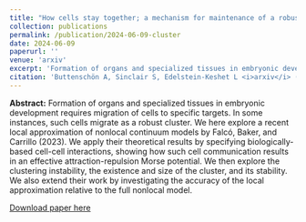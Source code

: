 ```yaml
---
title: "How cells stay together; a mechanism for maintenance of a robust cluster explored by local and nonlocal continuum models"
collection: publications
permalink: /publication/2024-06-09-cluster
date: 2024-06-09
paperurl: ''
venue: 'arxiv'
excerpt: 'Formation of organs and specialized tissues in embryonic development requires migration of cells to specific targets. In some instances, such cells migrate as a robust cluster. We here explore a recent local approximation of nonlocal continuum models by Falcó, Baker, and Carrillo (2023). We apply their theoretical results by specifying biologically-based cell-cell interactions, showing how such cell communication results in an effective attraction-repulsion Morse potential. We then explore the clustering instability, the existence and size of the cluster, and its stability. We also extend their work by investigating the accuracy of the local approximation relative to the full nonlocal model.'
citation: 'Buttenschön A, Sinclair S, Edelstein-Keshet L <i>arxiv</i> (2024)'
---
```


**Abstract:** Formation of organs and specialized tissues in embryonic development requires migration of cells to specific targets. In some instances, such cells migrate as a robust cluster. We here explore a recent local approximation of nonlocal continuum models by Falcó, Baker, and Carrillo (2023). We apply their theoretical results by specifying biologically-based cell-cell interactions, showing how such cell communication results in an effective attraction-repulsion Morse potential. We then explore the clustering instability, the existence and size of the cluster, and its stability. We also extend their work by investigating the accuracy of the local approximation relative to the full nonlocal model.

[Download paper here](https://arxiv.org/abs/2406.02846)
